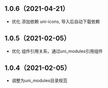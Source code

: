 ## 1.0.6（2021-04-21）
- 优化 添加依赖 uni-icons, 导入后自动下载依赖
## 1.0.5（2021-02-05）
- 优化 组件引用关系，通过uni_modules引用组件

## 1.0.4（2021-02-05）
- 调整为uni_modules目录规范
